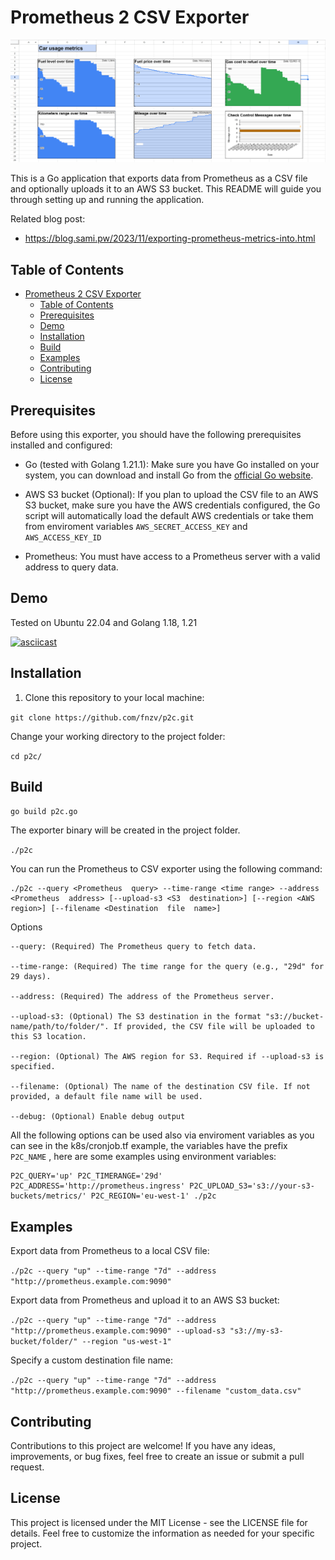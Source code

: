 
# Prometheus 2 CSV Exporter

  ![Project Logo](/img/car-report-sheet.PNG)

This is a Go application that exports data from Prometheus as a CSV file and optionally uploads it to an AWS S3 bucket. This README will guide you through setting up and running the application.

Related blog post:
- https://blog.sami.pw/2023/11/exporting-prometheus-metrics-into.html
  

## Table of Contents


- [Prometheus 2 CSV Exporter](#prometheus-2-csv-exporter)
  - [Table of Contents](#table-of-contents)
  - [Prerequisites](#prerequisites)
  - [Demo](#demo)
  - [Installation](#installation)
  - [Build](#build)
  - [Examples](#examples)
  - [Contributing](#contributing)
  - [License](#license)

  



## Prerequisites

  

Before using this exporter, you should have the following prerequisites installed and configured:

- Go (tested with Golang 1.21.1): Make sure you have Go installed on your system,  you can download and install Go from the [official Go website](https://golang.org/doc/install).

- AWS S3 bucket (Optional): If you plan to upload the CSV file to an AWS S3 bucket, make sure you have the AWS credentials configured, the Go script will automatically load the default AWS credentials or take them from enviroment variables `AWS_SECRET_ACCESS_KEY` and `AWS_ACCESS_KEY_ID`

- Prometheus: You must have access to a Prometheus server with a valid address to query data.


## Demo

Tested on Ubuntu 22.04 and Golang 1.18, 1.21

[![asciicast](https://asciinema.org/a/dnnGv3ZYarAeXER37uYTKYdZt.png)](https://asciinema.org/a/dnnGv3ZYarAeXER37uYTKYdZt)



## Installation

 

1. Clone this repository to your local machine:

  
`git clone https://github.com/fnzv/p2c.git`

  

Change your working directory to the project folder:

  

`cd p2c/`

## Build

 
`go build p2c.go`
  

The exporter binary will be created in the project folder.

`./p2c`
  

You can run the Prometheus to CSV exporter using the following command:

  

  
```
./p2c --query <Prometheus  query> --time-range <time range> --address <Prometheus  address> [--upload-s3 <S3  destination>] [--region <AWS  region>] [--filename <Destination  file  name>]
```
  

Options

  
```
--query: (Required) The Prometheus query to fetch data.

--time-range: (Required) The time range for the query (e.g., "29d" for 29 days).

--address: (Required) The address of the Prometheus server.

--upload-s3: (Optional) The S3 destination in the format "s3://bucket-name/path/to/folder/". If provided, the CSV file will be uploaded to this S3 location.

--region: (Optional) The AWS region for S3. Required if --upload-s3 is specified.

--filename: (Optional) The name of the destination CSV file. If not provided, a default file name will be used.

--debug: (Optional) Enable debug output

```
All the following options can be used also via enviroment variables as you can see in the k8s/cronjob.tf example, the variables have the prefix `P2C_NAME` , here are some examples using environment variables:
  
```
P2C_QUERY='up' P2C_TIMERANGE='29d' P2C_ADDRESS='http://prometheus.ingress' P2C_UPLOAD_S3='s3://your-s3-buckets/metrics/' P2C_REGION='eu-west-1' ./p2c
```

## Examples

  

Export data from Prometheus to a local CSV file:


`./p2c --query "up" --time-range "7d" --address "http://prometheus.example.com:9090"`

  

Export data from Prometheus and upload it to an AWS S3 bucket:

`./p2c --query "up" --time-range "7d" --address "http://prometheus.example.com:9090" --upload-s3 "s3://my-s3-bucket/folder/" --region "us-west-1"`

  

Specify a custom destination file name:

`./p2c --query "up" --time-range "7d" --address "http://prometheus.example.com:9090" --filename "custom_data.csv"`

  

## Contributing

 
Contributions to this project are welcome! If you have any ideas, improvements, or bug fixes, feel free to create an issue or submit a pull request.

## License

  
This project is licensed under the MIT License - see the LICENSE file for details.
Feel free to customize the information as needed for your specific project.
